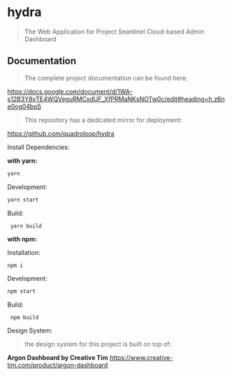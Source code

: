 # hydra

> The Web Application for Project Seantinel Cloud-based Admin Dashboard

## Documentation

> The complete project documentation can be found here:

https://docs.google.com/document/d/1WA-s12B3Y8vTE4WQVeguRMCxdUF_XfPRMaNKsNOTw0c/edit#heading=h.z6ne0og04bp5

> This repository has a dedicated mirror for deployment:

https://github.com/quadroloop/hydra

Install Dependencies:

**with yarn:**

```sh
yarn
```

Development:

```sh
yarn start
```

Build:

```
 yarn build
```

**with npm:**

Installation:

```sh
npm i
```

Development:

```sh
npm start
```

Build:

```
 npm build
```

Design System:

> the design system for this project is built on top of:

**Argon Dashboard by Creative Tim**
https://www.creative-tim.com/product/argon-dashboard
